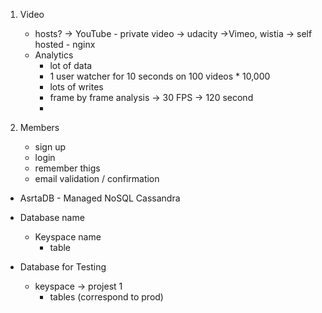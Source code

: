1. Video
    - hosts? -> YouTube - private video -> udacity
             ->Vimeo, wistia
             -> self hosted - nginx
    - Analytics
        - lot of data
        - 1 user watcher for 10 seconds on 100 videos  * 10,000
        - lots of writes
        - frame by frame analysis -> 30 FPS -> 120 second
        - 

2. Members
    - sign up
    - login
    - remember thigs
    - email validation / confirmation

- AsrtaDB - Managed NoSQL Cassandra
- Database name
  - Keyspace name
    - table
    
- Database for Testing
  - keyspace -> projest 1
    - tables (correspond to prod)
